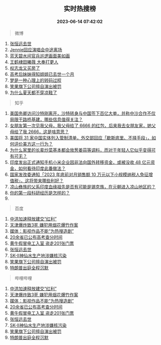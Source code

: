 <div align="center"><h2>实时热搜榜</h2><h4>2023-06-14 07:42:02</h4></div>

> 微博  

1. [张恒远去世](https://s.weibo.com/weibo?q=%23%E5%BC%A0%E6%81%92%E8%BF%9C%E5%8E%BB%E4%B8%96%23&t=31&band_rank=1&Refer=top)<br />
2. [Jennie回应演唱会中途离场](https://s.weibo.com/weibo?q=%23Jennie%E5%9B%9E%E5%BA%94%E6%BC%94%E5%94%B1%E4%BC%9A%E4%B8%AD%E9%80%94%E7%A6%BB%E5%9C%BA%23&t=31&band_rank=2&Refer=top)<br />
3. [蓝天碧水间官兵巡逻画面美如画](https://s.weibo.com/weibo?q=%23%E8%93%9D%E5%A4%A9%E7%A2%A7%E6%B0%B4%E9%97%B4%E5%AE%98%E5%85%B5%E5%B7%A1%E9%80%BB%E7%94%BB%E9%9D%A2%E7%BE%8E%E5%A6%82%E7%94%BB%23&t=31&band_rank=3&Refer=top)<br />
4. [王鹤棣田曦薇 大奉打更人](https://s.weibo.com/weibo?q=%E7%8E%8B%E9%B9%A4%E6%A3%A3%E7%94%B0%E6%9B%A6%E8%96%87%20%E5%A4%A7%E5%A5%89%E6%89%93%E6%9B%B4%E4%BA%BA&t=31&band_rank=4&Refer=top)<br />
5. [权志龙又买房了](https://s.weibo.com/weibo?q=%23%E6%9D%83%E5%BF%97%E9%BE%99%E5%8F%88%E4%B9%B0%E6%88%BF%E4%BA%86%23&t=31&band_rank=5&Refer=top)<br />
6. [高考后妹妹得知姐姐已去世一个月](https://s.weibo.com/weibo?q=%23%E9%AB%98%E8%80%83%E5%90%8E%E5%A6%B9%E5%A6%B9%E5%BE%97%E7%9F%A5%E5%A7%90%E5%A7%90%E5%B7%B2%E5%8E%BB%E4%B8%96%E4%B8%80%E4%B8%AA%E6%9C%88%23&t=31&band_rank=6&Refer=top)<br />
7. [梦是一种心理上的转码过程](https://s.weibo.com/weibo?q=%E6%A2%A6%E6%98%AF%E4%B8%80%E7%A7%8D%E5%BF%83%E7%90%86%E4%B8%8A%E7%9A%84%E8%BD%AC%E7%A0%81%E8%BF%87%E7%A8%8B&t=31&band_rank=7&Refer=top)<br />
8. [笑果旗下公司擅自演出被罚](https://s.weibo.com/weibo?q=%23%E7%AC%91%E6%9E%9C%E6%97%97%E4%B8%8B%E5%85%AC%E5%8F%B8%E6%93%85%E8%87%AA%E6%BC%94%E5%87%BA%E8%A2%AB%E7%BD%9A%23&t=31&band_rank=8&Refer=top)<br />
9. [为什么夏天都不穿凉鞋了](https://s.weibo.com/weibo?q=%23%E4%B8%BA%E4%BB%80%E4%B9%88%E5%A4%8F%E5%A4%A9%E9%83%BD%E4%B8%8D%E7%A9%BF%E5%87%89%E9%9E%8B%E4%BA%86%23&t=31&band_rank=9&Refer=top)<br />

> 知乎  

1. [美国务卿访问沙特刚离开，沙特转身与中国签下百亿大单，并称中沙合作不仅局限于路桥基建，哪些信息值得关注？](https://www.zhihu.com/question/606359019)<br />
2. [女朋友第一次见我父母，我父母给了 6666 的红包，后来我去女朋友家，她父母给了我 2666，这是啥意思？](https://www.zhihu.com/question/606116935)<br />
3. [美国将 31 家中国实体列入管制清单，外交部回应「歇斯底里、不择手段」，如何评价美方这一行为？](https://www.zhihu.com/question/606370209)<br />
4. [为什么家里的长辈炒菜基本都会放葱姜蒜等调料，而对于年轻人它似乎变得可有可无？](https://www.zhihu.com/question/605464337)<br />
5. [印度发出正式通知手机小米企业因非法向国外转移资金，或被没收 48 亿元资金，如何看待印度此番做法？](https://www.zhihu.com/question/606367251)<br />
6. [国家发改委通知「2023 年底前对月销售额 10 万元以下小规模纳税人免征增值税」，这将带来哪些利好？](https://www.zhihu.com/question/606387626)<br />
7. [凉山彝族的父系印度血缘祖先是否有可能是锡克族，在元朝进入凉山地区的？](https://www.zhihu.com/question/599714803)<br />
8. [你的第一段科研经历是怎样的？](https://www.zhihu.com/question/338996639)<br />
9. []()<br />

> 百度  

1. [中洪加速释放建交“红利”](https://www.baidu.com/s?wd=%E4%B8%AD%E6%B4%AA%E5%8A%A0%E9%80%9F%E9%87%8A%E6%94%BE%E5%BB%BA%E4%BA%A4%E2%80%9C%E7%BA%A2%E5%88%A9%E2%80%9D&sa=fyb_news&rsv_dl=fyb_news)<br />
2. [天津爆炸致3死 嫌犯用烟花爆竹作案](https://www.baidu.com/s?wd=%E5%A4%A9%E6%B4%A5%E7%88%86%E7%82%B8%E8%87%B43%E6%AD%BB+%E5%AB%8C%E7%8A%AF%E7%94%A8%E7%83%9F%E8%8A%B1%E7%88%86%E7%AB%B9%E4%BD%9C%E6%A1%88&sa=fyb_news&rsv_dl=fyb_news)<br />
3. [媒体：影视作品不能“为热搜造剧”](https://www.baidu.com/s?wd=%E5%AA%92%E4%BD%93%EF%BC%9A%E5%BD%B1%E8%A7%86%E4%BD%9C%E5%93%81%E4%B8%8D%E8%83%BD%E2%80%9C%E4%B8%BA%E7%83%AD%E6%90%9C%E9%80%A0%E5%89%A7%E2%80%9D&sa=fyb_news&rsv_dl=fyb_news)<br />
4. [20余省已公布高考查分时间](https://www.baidu.com/s?wd=20%E4%BD%99%E7%9C%81%E5%B7%B2%E5%85%AC%E5%B8%83%E9%AB%98%E8%80%83%E6%9F%A5%E5%88%86%E6%97%B6%E9%97%B4&sa=fyb_news&rsv_dl=fyb_news)<br />
5. [黄牛假冒电工入室 盗走201张门票](https://www.baidu.com/s?wd=%E9%BB%84%E7%89%9B%E5%81%87%E5%86%92%E7%94%B5%E5%B7%A5%E5%85%A5%E5%AE%A4+%E7%9B%97%E8%B5%B0201%E5%BC%A0%E9%97%A8%E7%A5%A8&sa=fyb_news&rsv_dl=fyb_news)<br />
6. [张恒远去世](https://www.baidu.com/s?wd=%E5%BC%A0%E6%81%92%E8%BF%9C%E5%8E%BB%E4%B8%96&sa=fyb_news&rsv_dl=fyb_news)<br />
7. [SK-II神仙水生产地涉嫌核污染](https://www.baidu.com/s?wd=SK-II%E7%A5%9E%E4%BB%99%E6%B0%B4%E7%94%9F%E4%BA%A7%E5%9C%B0%E6%B6%89%E5%AB%8C%E6%A0%B8%E6%B1%A1%E6%9F%93&sa=fyb_news&rsv_dl=fyb_news)<br />
8. [笑果旗下公司擅自演出被罚](https://www.baidu.com/s?wd=%E7%AC%91%E6%9E%9C%E6%97%97%E4%B8%8B%E5%85%AC%E5%8F%B8%E6%93%85%E8%87%AA%E6%BC%94%E5%87%BA%E8%A2%AB%E7%BD%9A&sa=fyb_news&rsv_dl=fyb_news)<br />
9. [特朗普出庭全程沉默](https://www.baidu.com/s?wd=%E7%89%B9%E6%9C%97%E6%99%AE%E5%87%BA%E5%BA%AD%E5%85%A8%E7%A8%8B%E6%B2%89%E9%BB%98&sa=fyb_news&rsv_dl=fyb_news)<br />

> 哔哩哔哩  

1. [中洪加速释放建交“红利”](https://www.baidu.com/s?wd=%E4%B8%AD%E6%B4%AA%E5%8A%A0%E9%80%9F%E9%87%8A%E6%94%BE%E5%BB%BA%E4%BA%A4%E2%80%9C%E7%BA%A2%E5%88%A9%E2%80%9D&sa=fyb_news&rsv_dl=fyb_news)<br />
2. [天津爆炸致3死 嫌犯用烟花爆竹作案](https://www.baidu.com/s?wd=%E5%A4%A9%E6%B4%A5%E7%88%86%E7%82%B8%E8%87%B43%E6%AD%BB+%E5%AB%8C%E7%8A%AF%E7%94%A8%E7%83%9F%E8%8A%B1%E7%88%86%E7%AB%B9%E4%BD%9C%E6%A1%88&sa=fyb_news&rsv_dl=fyb_news)<br />
3. [媒体：影视作品不能“为热搜造剧”](https://www.baidu.com/s?wd=%E5%AA%92%E4%BD%93%EF%BC%9A%E5%BD%B1%E8%A7%86%E4%BD%9C%E5%93%81%E4%B8%8D%E8%83%BD%E2%80%9C%E4%B8%BA%E7%83%AD%E6%90%9C%E9%80%A0%E5%89%A7%E2%80%9D&sa=fyb_news&rsv_dl=fyb_news)<br />
4. [20余省已公布高考查分时间](https://www.baidu.com/s?wd=20%E4%BD%99%E7%9C%81%E5%B7%B2%E5%85%AC%E5%B8%83%E9%AB%98%E8%80%83%E6%9F%A5%E5%88%86%E6%97%B6%E9%97%B4&sa=fyb_news&rsv_dl=fyb_news)<br />
5. [黄牛假冒电工入室 盗走201张门票](https://www.baidu.com/s?wd=%E9%BB%84%E7%89%9B%E5%81%87%E5%86%92%E7%94%B5%E5%B7%A5%E5%85%A5%E5%AE%A4+%E7%9B%97%E8%B5%B0201%E5%BC%A0%E9%97%A8%E7%A5%A8&sa=fyb_news&rsv_dl=fyb_news)<br />
6. [张恒远去世](https://www.baidu.com/s?wd=%E5%BC%A0%E6%81%92%E8%BF%9C%E5%8E%BB%E4%B8%96&sa=fyb_news&rsv_dl=fyb_news)<br />
7. [SK-II神仙水生产地涉嫌核污染](https://www.baidu.com/s?wd=SK-II%E7%A5%9E%E4%BB%99%E6%B0%B4%E7%94%9F%E4%BA%A7%E5%9C%B0%E6%B6%89%E5%AB%8C%E6%A0%B8%E6%B1%A1%E6%9F%93&sa=fyb_news&rsv_dl=fyb_news)<br />
8. [笑果旗下公司擅自演出被罚](https://www.baidu.com/s?wd=%E7%AC%91%E6%9E%9C%E6%97%97%E4%B8%8B%E5%85%AC%E5%8F%B8%E6%93%85%E8%87%AA%E6%BC%94%E5%87%BA%E8%A2%AB%E7%BD%9A&sa=fyb_news&rsv_dl=fyb_news)<br />
9. [特朗普出庭全程沉默](https://www.baidu.com/s?wd=%E7%89%B9%E6%9C%97%E6%99%AE%E5%87%BA%E5%BA%AD%E5%85%A8%E7%A8%8B%E6%B2%89%E9%BB%98&sa=fyb_news&rsv_dl=fyb_news)<br />
